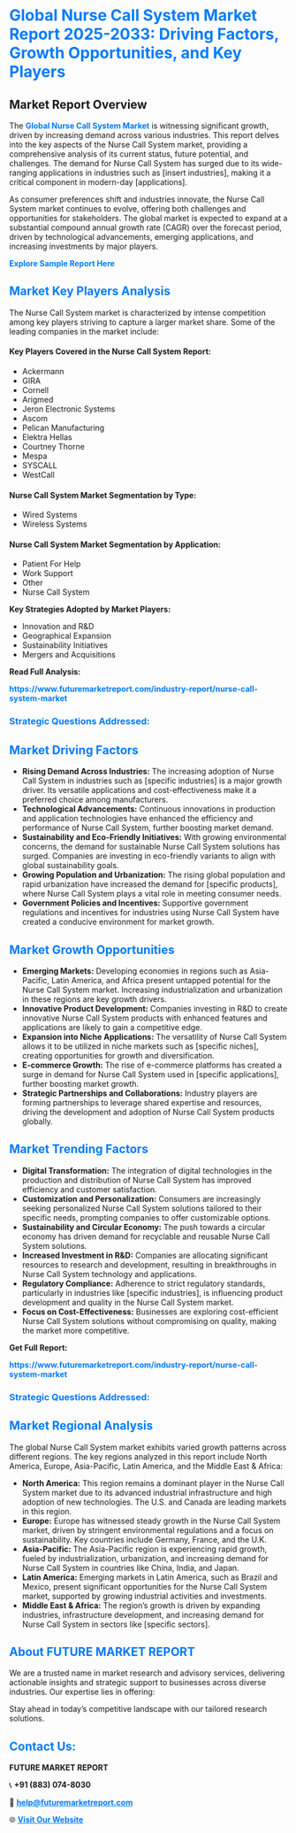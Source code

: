 <h1 style="color: #007BFF;">Global Nurse Call System Market Report 2025-2033: Driving Factors, Growth Opportunities, and Key Players</h1>

<section id="overview">
<h2>Market Report Overview</h2>
<p>The <a href="https://www.futuremarketreport.com/industry-report/nurse-call-system-market" style="color: #007BFF; text-decoration: none;"><strong>Global Nurse Call System Market</strong></a> is witnessing significant growth, driven by increasing demand across various industries. This report delves into the key aspects of the Nurse Call System market, providing a comprehensive analysis of its current status, future potential, and challenges. The demand for Nurse Call System has surged due to its wide-ranging applications in industries such as [insert industries], making it a critical component in modern-day [applications].</p>
<p>As consumer preferences shift and industries innovate, the Nurse Call System market continues to evolve, offering both challenges and opportunities for stakeholders. The global market is expected to expand at a substantial compound annual growth rate (CAGR) over the forecast period, driven by technological advancements, emerging applications, and increasing investments by major players.</p>
</section>

<section id="overview">
<p><a href="https://www.futuremarketreport.com/request-sample/reportId=125440" style="color: #007BFF; text-decoration: none;"><strong>Explore Sample Report Here</strong></a></p>
</section>

<section id="key-players">
<h2 style="color: #007BFF;">Market Key Players Analysis</h2>
<p>The Nurse Call System market is characterized by intense competition among key players striving to capture a larger market share. Some of the leading companies in the market include:</p>
<h4>Key Players Covered in the Nurse Call System Report:</h4>
<ul><li>Ackermann</li><li>GIRA</li><li>Cornell</li><li>Arigmed</li><li>Jeron Electronic Systems</li><li>Ascom</li><li>Pelican Manufacturing</li><li>Elektra Hellas</li><li>Courtney Thorne</li><li>Mespa</li><li>SYSCALL</li><li>WestCall</li></ul>
<h4>Nurse Call System Market Segmentation by Type:</h4>
<ul><li>Wired Systems</li><li>Wireless Systems</li></ul>

<h4>Nurse Call System Market Segmentation by Application:</h4>
<ul><li>Patient For Help</li><li>Work Support</li><li>Other</li><li>Nurse Call System</li></ul>
<p><strong>Key Strategies Adopted by Market Players:</strong></p>
<ul>
<li>Innovation and R&D</li>
<li>Geographical Expansion</li>
<li>Sustainability Initiatives</li>
<li>Mergers and Acquisitions</li>
</ul>
</section>

<section>
<p><strong>Read Full Analysis: </strong></p><a href="https://www.futuremarketreport.com/industry-report/nurse-call-system-market" style="color: #007BFF; text-decoration: none;"><strong>https://www.futuremarketreport.com/industry-report/nurse-call-system-market</strong></a>
<h3 style="color: #007BFF;">Strategic Questions Addressed:</h3>
</section>

<section id="driving-factors">
<h2 style="color: #007BFF;">Market Driving Factors</h2>
<ul>
<li><strong>Rising Demand Across Industries:</strong> The increasing adoption of Nurse Call System in industries such as [specific industries] is a major growth driver. Its versatile applications and cost-effectiveness make it a preferred choice among manufacturers.</li>
<li><strong>Technological Advancements:</strong> Continuous innovations in production and application technologies have enhanced the efficiency and performance of Nurse Call System, further boosting market demand.</li>
<li><strong>Sustainability and Eco-Friendly Initiatives:</strong> With growing environmental concerns, the demand for sustainable Nurse Call System solutions has surged. Companies are investing in eco-friendly variants to align with global sustainability goals.</li>
<li><strong>Growing Population and Urbanization:</strong> The rising global population and rapid urbanization have increased the demand for [specific products], where Nurse Call System plays a vital role in meeting consumer needs.</li>
<li><strong>Government Policies and Incentives:</strong> Supportive government regulations and incentives for industries using Nurse Call System have created a conducive environment for market growth.</li>
</ul>
</section>

<section id="growth-opportunities">
<h2 style="color: #007BFF;">Market Growth Opportunities</h2>
<ul>
<li><strong>Emerging Markets:</strong> Developing economies in regions such as Asia-Pacific, Latin America, and Africa present untapped potential for the Nurse Call System market. Increasing industrialization and urbanization in these regions are key growth drivers.</li>
<li><strong>Innovative Product Development:</strong> Companies investing in R&D to create innovative Nurse Call System products with enhanced features and applications are likely to gain a competitive edge.</li>
<li><strong>Expansion into Niche Applications:</strong> The versatility of Nurse Call System allows it to be utilized in niche markets such as [specific niches], creating opportunities for growth and diversification.</li>
<li><strong>E-commerce Growth:</strong> The rise of e-commerce platforms has created a surge in demand for Nurse Call System used in [specific applications], further boosting market growth.</li>
<li><strong>Strategic Partnerships and Collaborations:</strong> Industry players are forming partnerships to leverage shared expertise and resources, driving the development and adoption of Nurse Call System products globally.</li>
</ul>
</section>

<section id="trending-factors">
<h2 style="color: #007BFF;">Market Trending Factors</h2>
<ul>
<li><strong>Digital Transformation:</strong> The integration of digital technologies in the production and distribution of Nurse Call System has improved efficiency and customer satisfaction.</li>
<li><strong>Customization and Personalization:</strong> Consumers are increasingly seeking personalized Nurse Call System solutions tailored to their specific needs, prompting companies to offer customizable options.</li>
<li><strong>Sustainability and Circular Economy:</strong> The push towards a circular economy has driven demand for recyclable and reusable Nurse Call System solutions.</li>
<li><strong>Increased Investment in R&D:</strong> Companies are allocating significant resources to research and development, resulting in breakthroughs in Nurse Call System technology and applications.</li>
<li><strong>Regulatory Compliance:</strong> Adherence to strict regulatory standards, particularly in industries like [specific industries], is influencing product development and quality in the Nurse Call System market.</li>
<li><strong>Focus on Cost-Effectiveness:</strong> Businesses are exploring cost-efficient Nurse Call System solutions without compromising on quality, making the market more competitive.</li>
</ul>
</section>

<section>
<p><strong>Get Full Report: </strong></p><a href="https://www.futuremarketreport.com/industry-report/nurse-call-system-market" style="color: #007BFF; text-decoration: none;"><strong>https://www.futuremarketreport.com/industry-report/nurse-call-system-market</strong></a>
<h3 style="color: #007BFF;">Strategic Questions Addressed:</h3>
</section>


<section id="regional-analysis">
<h2 style="color: #007BFF;">Market Regional Analysis</h2>
<p>The global Nurse Call System market exhibits varied growth patterns across different regions. The key regions analyzed in this report include North America, Europe, Asia-Pacific, Latin America, and the Middle East & Africa:</p>
<ul>
<li><strong>North America:</strong> This region remains a dominant player in the Nurse Call System market due to its advanced industrial infrastructure and high adoption of new technologies. The U.S. and Canada are leading markets in this region.</li>
<li><strong>Europe:</strong> Europe has witnessed steady growth in the Nurse Call System market, driven by stringent environmental regulations and a focus on sustainability. Key countries include Germany, France, and the U.K.</li>
<li><strong>Asia-Pacific:</strong> The Asia-Pacific region is experiencing rapid growth, fueled by industrialization, urbanization, and increasing demand for Nurse Call System in countries like China, India, and Japan.</li>
<li><strong>Latin America:</strong> Emerging markets in Latin America, such as Brazil and Mexico, present significant opportunities for the Nurse Call System market, supported by growing industrial activities and investments.</li>
<li><strong>Middle East & Africa:</strong> The region’s growth is driven by expanding industries, infrastructure development, and increasing demand for Nurse Call System in sectors like [specific sectors].</li>
</ul>
</section>

<footer>
<h2 style="color: #007BFF;">About FUTURE MARKET REPORT</h2>
<p>We are a trusted name in market research and advisory services, delivering actionable insights and strategic support to businesses across diverse industries. Our expertise lies in offering:</p>

<p>Stay ahead in today’s competitive landscape with our tailored research solutions.</p>

<h2 style="color: #007BFF;">Contact Us:</h2>
<p><strong>FUTURE MARKET REPORT</strong></p>
<p>📞 <strong>+91 (883) 074-8030</strong></p>
<p>📧 <strong><a href="mailto:help@futuremarketreport.com" style="color: #007BFF;">help@futuremarketreport.com</a></strong></p>
<p>🌐 <strong><a href="https://www.futuremarketreport.com/" style="color: #007BFF;">Visit Our Website</a></strong></p>
</footer>
